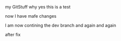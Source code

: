 my GitStuff
why yes this is a test


now I have mafe changes

I am now contining the dev branch 
and again 
and again 


after fix


